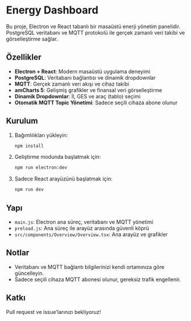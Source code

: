# Energy Dashboard

Bu proje, Electron ve React tabanlı bir masaüstü enerji yönetim panelidir. PostgreSQL veritabanı ve MQTT protokolü ile gerçek zamanlı veri takibi ve görselleştirme sağlar.

## Özellikler
- **Electron + React**: Modern masaüstü uygulama deneyimi
- **PostgreSQL**: Veritabanı bağlantısı ve dinamik dropdownlar
- **MQTT**: Gerçek zamanlı veri akışı ve cihaz takibi
- **amCharts 5**: Gelişmiş grafikler ve finansal veri görselleştirme
- **Dinamik Dropdownlar**: İl, GES ve araç (tablo) seçimi
- **Otomatik MQTT Topic Yönetimi**: Sadece seçili cihaza abone olunur

## Kurulum
1. Bağımlılıkları yükleyin:
   ```bash
   npm install
   ```
2. Geliştirme modunda başlatmak için:
   ```bash
   npm run electron:dev
   ```
3. Sadece React arayüzünü başlatmak için:
   ```bash
   npm run dev
   ```

## Yapı
- `main.js`: Electron ana süreç, veritabanı ve MQTT yönetimi
- `preload.js`: Ana süreç ile arayüz arasında güvenli köprü
- `src/components/Overview/Overview.tsx`: Ana arayüz ve grafikler

## Notlar
- Veritabanı ve MQTT bağlantı bilgilerinizi kendi ortamınıza göre güncelleyin.
- Sadece seçili cihaza MQTT abonesi olunur, gereksiz trafik engellenir.

## Katkı
Pull request ve issue'larınızı bekliyoruz! 